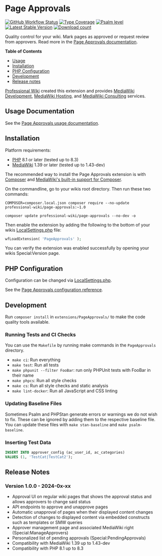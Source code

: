 # Page Approvals

[![GitHub Workflow Status](https://img.shields.io/github/actions/workflow/status/ProfessionalWiki/PageApprovals/ci.yml?branch=master)](https://github.com/ProfessionalWiki/PageApprovals/actions?query=workflow%3ACI)
[![Type Coverage](https://shepherd.dev/github/ProfessionalWiki/PageApprovals/coverage.svg)](https://shepherd.dev/github/ProfessionalWiki/PageApprovals)
[![Psalm level](https://shepherd.dev/github/ProfessionalWiki/PageApprovals/level.svg)](psalm.xml)
[![Latest Stable Version](https://poser.pugx.org/professional-wiki/page-approvals/v/stable)](https://packagist.org/packages/professional-wiki/page-approvals)
[![Download count](https://poser.pugx.org/professional-wiki/page-approvals/downloads)](https://packagist.org/packages/professional-wiki/page-approvals)

Quality control for your wiki. Mark pages as approved or request review from approvers.
Read more in the [Page Approvals documentation](https://professional.wiki/en/extension/page-approvals).

**Table of Contents**

- [Usage](#usage-documentation)
- [Installation](#installation)
- [PHP Configuration](#php-configuration)
- [Development](#development)
- [Release notes](#release-notes)


[Professional Wiki] created this extension and provides
[MediaWiki Development], [MediaWiki Hosting], and [MediaWiki Consulting] services.

## Usage Documentation

See the [Page Approvals usage documentation](https://professional.wiki/en/extension/page-approvals#Usage).

## Installation

Platform requirements:

* [PHP] 8.1 or later (tested up to 8.3)
* [MediaWiki] 1.39 or later (tested up to 1.43-dev)

The recommended way to install the Page Approvals extension is with [Composer] and
[MediaWiki's built-in support for Composer][Composer install].

On the commandline, go to your wikis root directory. Then run these two commands:

```shell script
COMPOSER=composer.local.json composer require --no-update professional-wiki/page-approvals:~1.0
```

```shell script
composer update professional-wiki/page-approvals --no-dev -o
```

Then enable the extension by adding the following to the bottom of your wikis [LocalSettings.php] file:

```php
wfLoadExtension( 'PageApprovals' );
```

You can verify the extension was enabled successfully by opening your wikis Special:Version page.

## PHP Configuration

Configuration can be changed via [LocalSettings.php].

See the [Page Approvals configuration reference](https://professional.wiki/en/extension/page-approvals#Configuration).

## Development

Run `composer install` in `extensions/PageApprovals/` to make the code quality tools available.

### Running Tests and CI Checks

You can use the `Makefile` by running make commands in the `PageApprovals` directory.

* `make ci`: Run everything
* `make test`: Run all tests
* `make phpunit --filter FooBar`: run only PHPUnit tests with FooBar in their name
* `make phpcs`: Run all style checks
* `make cs`: Run all style checks and static analysis
* `make lint-docker`: Run all JavaScript and CSS linting

### Updating Baseline Files

Sometimes Psalm and PHPStan generate errors or warnings we do not wish to fix.
These can be ignored by adding them to the respective baseline file. You can update
these files with `make stan-baseline` and `make psalm-baseline`.

### Inserting Test Data

```sql
INSERT INTO approver_config (ac_user_id, ac_categories)
VALUES (1, 'TestCat|TestCat2');
```

## Release Notes

### Version 1.0.0 - 2024-0x-xx

* Approval UI on regular wiki pages that shows the approval status and allows approvers to change said status
* API endpoints to approve and unapprove pages
* Automatic unapproval of pages when their displayed content changes
* Detection of changes to displayed content via embedded constructs such as templates or SMW queries
* Approver management page and associated MediaWiki right (Special:ManageApprovers)
* Personalized list of pending approvals (Special:PendingApprovals)
* Compatibility with MediaWiki 1.39 up to 1.43-dev
* Compatibility with PHP 8.1 up to 8.3

[Professional Wiki]: https://professional.wiki
[MediaWiki Hosting]: https://pro.wiki
[MediaWiki Development]: https://professional.wiki/en/mediawiki-development
[MediaWiki Consulting]: https://professional.wiki/en/mediawiki-consulting-services
[MediaWiki]: https://www.mediawiki.org
[PHP]: https://www.php.net
[Composer]: https://getcomposer.org
[Composer install]: https://professional.wiki/en/articles/installing-mediawiki-extensions-with-composer
[LocalSettings.php]: https://www.pro.wiki/help/mediawiki-localsettings-php-guide
